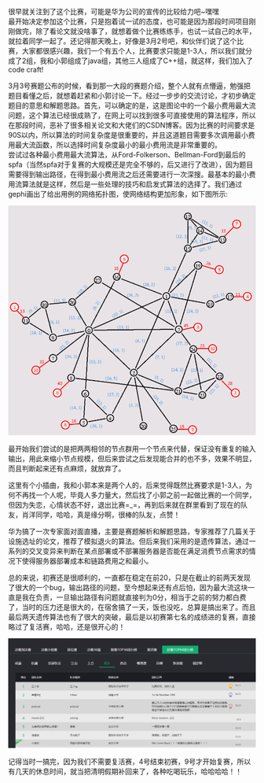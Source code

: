 很早就关注到了这个比赛，可能是华为公司的宣传的比较给力吧~嘿嘿  
最开始决定参加这个比赛，只是抱着试一试的态度，也可能是因为那段时间项目刚刚做完，除了看论文就没啥事了，就想着做个比赛练练手，也试一试自己的水平，就拉着同学一起了。还记得那天晚上，好像是3月2号吧，和伙伴们说了这个比赛，大家都很感兴趣，我们一个有五个人，比赛要求只能是1-3人，所以我们就分成了2组，我和小郭组成了java组，其他三人组成了C++组，就这样，我们加入了code craft!

3月3号赛题公布的时候，看到那一大段的赛题介绍，整个人就有点懵逼，勉强把题目看懂之后，就想着赶紧和小郭讨论一下。经过一步步的交流讨论，才初步确定题目的意思和解题思路。首先，可以确定的是，这是图论中的一个最小费用最大流问题，这个算法已经很成熟了，在网上可以找到很多可直接使用的算法程序，所以在那段时间，恶补了很多相关论文和大佬们的CSDN博客。因为比赛的时间要求是90S以内，所以算法的时间复杂度是很重要的，并且这道题目需要多次调用最小费用最大流函数，所以选择时间复杂度最小的最小费用流是非常重要的。   
尝试过各种最小费用最大流算法，从Ford-Folkerson、Bellman-Ford到最后的spfa（当然spfa对于复赛的大规模还是完全不够的，后又进行了改进），因为题目需要得到输出路径，在得到最小费用流之后还需要进行一次深搜。最基本的最小费用流算法就是这样，然后是一些处理的技巧和启发式算法的选择了。我们通过gephi画出了给出用例的网络拓扑图，使网络结构更加形象，如下图所示:   

![detail_01.png](https://github.com/ChaoZeyi/contest/blob/master/photos/detail_01.png?raw=true)

最开始我们尝试的是把两两相邻的节点群用一个节点来代替，保证没有重复的输入输出，用此来缩小节点规模，但后来尝试之后发现能合并的也不多，效果不明显，而且判断起来还有点麻烦，就放弃了。

这里有个小插曲，我和小郭本来是两个人的，后来觉得既然比赛要求是1-3人，为何不再找一个人呢，毕竟人多力量大，然后找了小郭之前一起做比赛的一个同学，但因为失恋，心情状态不好，退出比赛=_=，再到后来就在群里看到了现在的队友，肖洋同学，哈哈，真是缘分啊，很棒的队友，点赞！

华为搞了一次专家面对面直播，主要是赛题解析和解题思路，专家推荐了几篇关于设施选址的论文，推荐了模拟退火的算法。但后来我们采用的是遗传算法，通过一系列的交叉变异来判断在某点部署或不部署服务器是否能在满足消费节点需求的情况下使得服务器部署成本和链路费用之和最小。

总的来说，初赛还是很顺利的，一直都在稳定在前20，只是在截止的前两天发现了很大的一个bug，输出路径的问题，至今想起来还有点后怕，因为最大流这块一直是我在负责，一旦输出路径有问题就直接判为0分，相当于之前的努力都白费了，当时的压力还是很大的，在宿舍搞了一天，饭也没吃，总算是搞出来了。而且最后两天遗传算法也有了很大的突破，最后是以初赛第七名的成绩进的复赛，直接略过了复活赛，哈哈，还是很开心的！

![preliminary_result.jpg](https://github.com/ChaoZeyi/contest/blob/master/photos/preliminary_result.jpg?raw=true)

记得当时一搞完，因为我们不需要复活赛，4号结束初赛，9号才开始复赛，所以有几天的休息时间，就当把清明假期补回来了，各种吃喝玩乐，哈哈哈哈！！







